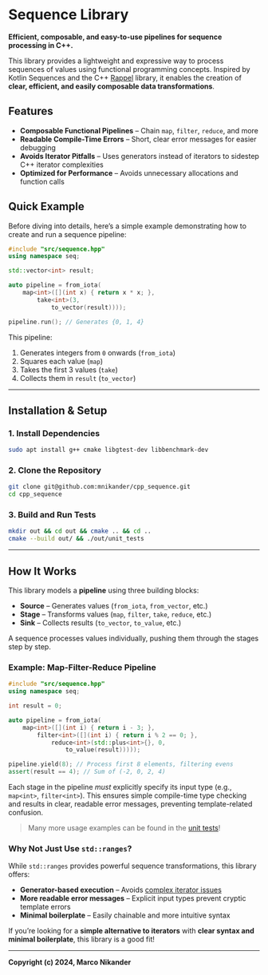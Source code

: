 
# Sequence Library

**Efficient, composable, and easy-to-use pipelines for sequence processing in C++.**

This library provides a lightweight and expressive way to process sequences of values using functional programming concepts. Inspired by Kotlin Sequences and the C++ [Rappel](https://www.youtube.com/watch?v=itnyR9j8y6E) library, it enables the creation of **clear, efficient, and easily composable data transformations**.

## Features

- **Composable Functional Pipelines** – Chain `map`, `filter`, `reduce`, and more
- **Readable Compile-Time Errors** – Short, clear error messages for easier debugging
- **Avoids Iterator Pitfalls** – Uses generators instead of iterators to sidestep C++ iterator complexities
- **Optimized for Performance** – Avoids unnecessary allocations and function calls

## Quick Example

Before diving into details, here’s a simple example demonstrating how to create and run a sequence pipeline:

```cpp
#include "src/sequence.hpp"
using namespace seq;

std::vector<int> result;

auto pipeline = from_iota(
    map<int>([](int x) { return x * x; },
        take<int>(3,
            to_vector(result))));

pipeline.run(); // Generates {0, 1, 4}
```

This pipeline:

1. Generates integers from `0` onwards (`from_iota`)
2. Squares each value (`map`)
3. Takes the first 3 values (`take`)
4. Collects them in `result` (`to_vector`)

---

## Installation & Setup

### **1. Install Dependencies**

```bash
sudo apt install g++ cmake libgtest-dev libbenchmark-dev
```

### **2. Clone the Repository**

```bash
git clone git@github.com:mnikander/cpp_sequence.git
cd cpp_sequence
```

### **3. Build and Run Tests**

```bash
mkdir out && cd out && cmake .. && cd ..
cmake --build out/ && ./out/unit_tests
```

---

## How It Works

This library models a **pipeline** using three building blocks:

- **Source** – Generates values (`from_iota`, `from_vector`, etc.)
- **Stage** – Transforms values (`map`, `filter`, `take`, `reduce`, etc.)
- **Sink** – Collects results (`to_vector`, `to_value`, etc.)

A sequence processes values individually, pushing them through the stages step by step.

### Example: **Map-Filter-Reduce Pipeline**

```cpp
#include "src/sequence.hpp"
using namespace seq;

int result = 0;

auto pipeline = from_iota(
    map<int>([](int i) { return i - 3; },
        filter<int>([](int i) { return i % 2 == 0; },
            reduce<int>(std::plus<int>{}, 0,
                to_value(result)))));

pipeline.yield(8); // Process first 8 elements, filtering evens
assert(result == 4); // Sum of (-2, 0, 2, 4)
```
Each stage in the pipeline _must_ explicitly specify its input type (e.g., `map<int>`, `filter<int>`). This ensures simple compile-time type checking and results in clear, readable error messages, preventing template-related confusion.

> Many more usage examples can be found in the [unit tests](https://github.com/mnikander/cpp_sequence/tree/main/test)!

### **Why Not Just Use `std::ranges`?**

While `std::ranges` provides powerful sequence transformations, this library offers:

- **Generator-based execution** – Avoids [complex iterator issues](https://www.fluentcpp.com/2019/02/12/the-terrible-problem-of-incrementing-a-smart-iterator/)
- **More readable error messages** – Explicit input types prevent cryptic template errors
- **Minimal boilerplate** – Easily chainable and more intuitive syntax

If you’re looking for a **simple alternative to iterators** with **clear syntax and minimal boilerplate**, this library is a good fit!

---

**Copyright (c) 2024, Marco Nikander**
